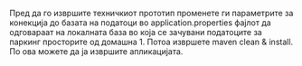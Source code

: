 
Пред да го извршите техничкиот прототип променете ги параметрите за конекција до базата на податоци во application.properties фајлот да одговараат на локалната база во која се зачувани податоците за паркинг просторите од домашна 1. Потоа извршете maven clean & install. По ова можете да ја извршите апликацијата. 
